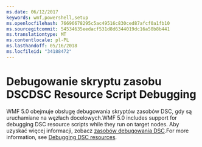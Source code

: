 ```yaml
---
ms.date: 06/12/2017
keywords: wmf,powershell,setup
ms.openlocfilehash: 76696678295c5ac49516c830ced87afcf0a1fb10
ms.sourcegitcommit: 54534635eedacf531d8d6344019dc16a50b8b441
ms.translationtype: MT
ms.contentlocale: pl-PL
ms.lasthandoff: 05/16/2018
ms.locfileid: "34188472"
---
```

# <a name="dsc-resource-script-debugging"></a><span data-ttu-id="42f7a-102">Debugowanie skryptu zasobu DSC</span><span class="sxs-lookup"><span data-stu-id="42f7a-102">DSC Resource Script Debugging</span></span>

<span data-ttu-id="42f7a-103">WMF 5.0 obejmuje obsługę debugowania skryptów zasobów DSC, gdy są uruchamiane na węzłach docelowych.</span><span class="sxs-lookup"><span data-stu-id="42f7a-103">WMF 5.0 includes support for debugging DSC resource scripts while they run on target nodes.</span></span>
<span data-ttu-id="42f7a-104">Aby uzyskać więcej informacji, zobacz [zasobów debugowania DSC](https://msdn.microsoft.com/powershell/dsc/debugresource).</span><span class="sxs-lookup"><span data-stu-id="42f7a-104">For more information, see [Debugging DSC resources](https://msdn.microsoft.com/powershell/dsc/debugresource).</span></span>
